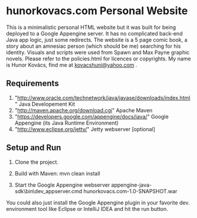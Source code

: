 hunorkovacs.com Personal Website
===============

This is a minimalistic personal HTML website but it was built for being deployed to a Google Appengine server. It has no complicated back-end Java app logic, just some redirects.
The website is a 5 page comic book, a story about an amnesiac person (which should be me) searching for his identity.
Visuals and scripts were used from Spawn and Max Payne graphic novels. Please refer to the policies.html for licences or copyrights.
My name is Hunor Kovács, find me at kovacshuni@yahoo.com .

Requirements
-------------------------
1. "http://www.oracle.com/technetwork/java/javase/downloads/index.html" Java Developement Kit
2. "http://maven.apache.org/download.cgi" Apache Maven
3. "https://developers.google.com/appengine/docs/java/" Google Appengine (its Java Runtime Environment)
4. "http://www.eclipse.org/jetty/" Jetty webserver [optional]

Setup and Run
-------------------------

1. Clone the project.

2. Build with Maven:
mvn clean install

2. Start the Google Appengine webserver
appengine-java-sdk\bin\dev_appserver.cmd hunorkovacs.com-1.0-SNAPSHOT.war

You could also just install the Google Appengine plugin in your favorite dev. environment tool like Eclipse or IntelliJ IDEA and hit the run button.

